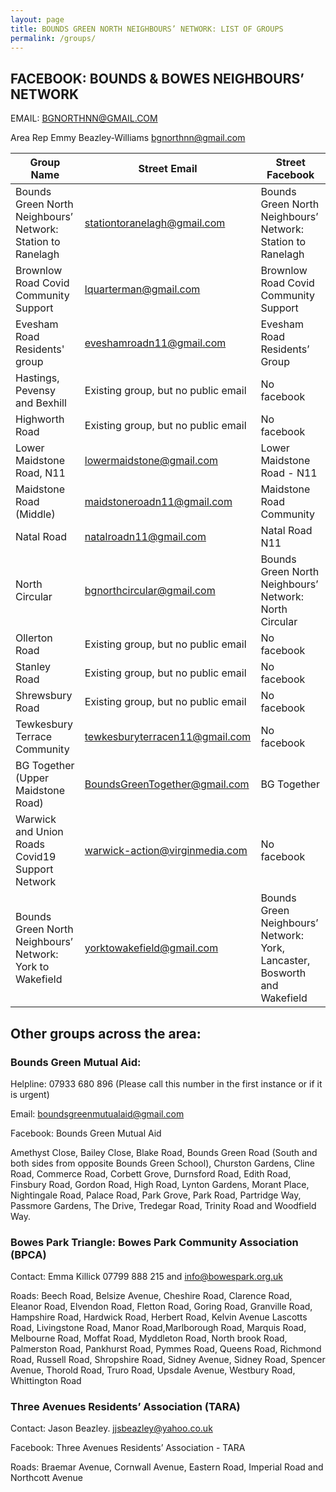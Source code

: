 ```yaml
---
layout: page
title: BOUNDS GREEN NORTH NEIGHBOURS’ NETWORK: LIST OF GROUPS
permalink: /groups/
---
```


## FACEBOOK: BOUNDS & BOWES NEIGHBOURS’ NETWORK

EMAIL: BGNORTHNN@GMAIL.COM

Area Rep Emmy Beazley-Williams bgnorthnn@gmail.com


|                         Group Name                          |            Street Email             |                              Street Facebook                              |
|-------------------------------------------------------------|-------------------------------------|---------------------------------------------------------------------------|
| Bounds Green North Neighbours’ Network: Station to Ranelagh | stationtoranelagh@gmail.com         | Bounds Green North Neighbours’ Network: Station to Ranelagh               |
| Brownlow Road Covid Community Support                       | lquarterman@gmail.com               | Brownlow Road Covid Community Support                                     |
| Evesham Road Residents' group                               | eveshamroadn11@gmail.com            | Evesham Road Residents’ Group                                             |
| Hastings, Pevensy and Bexhill                               | Existing group, but no public email | No facebook                                                               |
| Highworth Road                                              | Existing group, but no public email | No facebook                                                               |
| Lower Maidstone Road, N11                                   | lowermaidstone@gmail.com            | Lower Maidstone Road - N11                                                |
| Maidstone Road (Middle)                                     | maidstoneroadn11@gmail.com          | Maidstone Road Community                                                  |
| Natal Road                                                  | natalroadn11@gmail.com              | Natal Road N11                                                            |
| North Circular                                              | bgnorthcircular@gmail.com           | Bounds Green North Neighbours’ Network: North Circular                    |
| Ollerton Road                                               | Existing group, but no public email | No facebook                                                               |
| Stanley Road                                                | Existing group, but no public email | No facebook                                                               |
| Shrewsbury Road                                             | Existing group, but no public email | No facebook                                                               |
| Tewkesbury Terrace Community                                | tewkesburyterracen11@gmail.com      | No facebook                                                               |
| BG Together (Upper Maidstone Road)                          | BoundsGreenTogether@gmail.com       | BG Together                                                               |
| Warwick and Union Roads Covid19 Support Network             | warwick-action@virginmedia.com      | No facebook                                                               |
| Bounds Green North Neighbours’ Network: York to Wakefield   | yorktowakefield@gmail.com           | Bounds Green Neighbours’ Network: York, Lancaster, Bosworth and Wakefield |



## Other groups across the area:

### Bounds Green Mutual Aid:

Helpline: 07933 680 896 (Please call this number in the first instance or if it is urgent)

Email: boundsgreenmutualaid@gmail.com

Facebook: Bounds Green Mutual Aid

Amethyst Close, Bailey Close, Blake Road,  Bounds Green Road (South and both sides from opposite Bounds Green School), Churston Gardens, Cline Road, Commerce Road, Corbett Grove, Durnsford Road, Edith Road, Finsbury Road, Gordon Road, High Road, Lynton Gardens, Morant Place, Nightingale Road, Palace Road, Park Grove, Park Road, Partridge Way, Passmore Gardens, The Drive, Tredegar Road, Trinity Road and Woodfield Way.


### Bowes Park Triangle: Bowes Park Community Association (BPCA)

Contact: Emma Killick 07799 888 215 and info@bowespark.org.uk

Roads: Beech Road, Belsize Avenue, Cheshire Road, Clarence Road, Eleanor Road, Elvendon Road, Fletton Road, Goring Road, Granville Road, Hampshire Road, Hardwick Road, Herbert Road, Kelvin Avenue Lascotts Road, Livingstone Road, Manor Road,Marlborough Road, Marquis Road, Melbourne Road, Moffat Road, Myddleton Road, North brook Road, Palmerston Road, Pankhurst Road, Pymmes Road, Queens Road, Richmond Road, Russell Road, Shropshire Road, Sidney Avenue, Sidney Road, Spencer Avenue, Thorold Road, Truro Road, Upsdale Avenue, Westbury Road, Whittington Road


### Three Avenues Residents’ Association (TARA)

Contact: Jason Beazley. jjsbeazley@yahoo.co.uk 

Facebook: Three Avenues Residents’ Association - TARA

Roads: Braemar Avenue, Cornwall Avenue, Eastern Road, Imperial Road and Northcott Avenue
